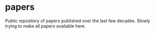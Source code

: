 # papers

Public repository of papers published over the last few decades. Slowly trying to make all papers available here. 
